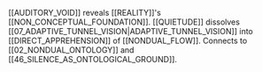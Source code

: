 [[AUDITORY_VOID]] reveals [[REALITY]]'s [[NON_CONCEPTUAL_FOUNDATION]]. [[QUIETUDE]] dissolves [[07_ADAPTIVE_TUNNEL_VISION|ADAPTIVE_TUNNEL_VISION]] into [[DIRECT_APPREHENSION]] of [[NONDUAL_FLOW]]. Connects to [[02_NONDUAL_ONTOLOGY]] and [[46_SILENCE_AS_ONTOLOGICAL_GROUND]].